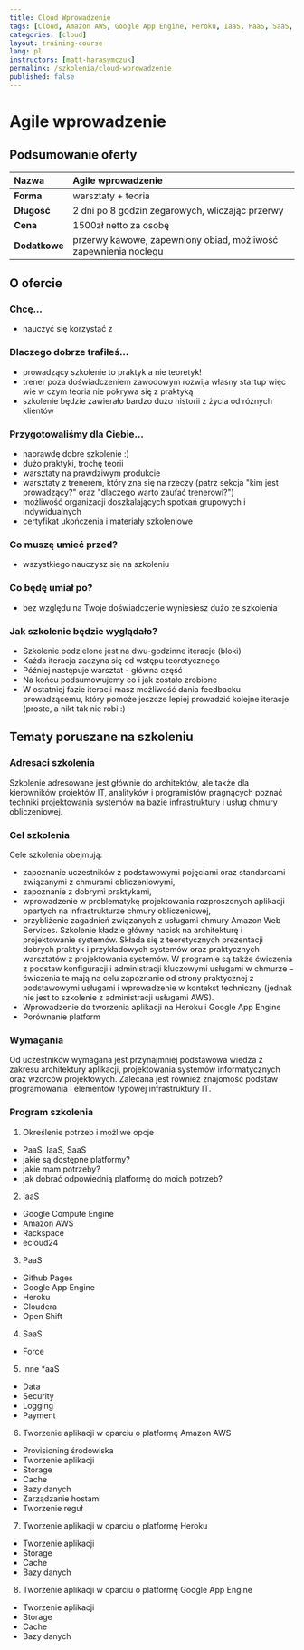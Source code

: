 ```yaml
---
title: Cloud Wprowadzenie
tags: [Cloud, Amazon AWS, Google App Engine, Heroku, IaaS, PaaS, SaaS, Cloudera, Open Shift, Rackspace]
categories: [cloud]
layout: training-course
lang: pl
instructors: [matt-harasymczuk]
permalink: /szkolenia/cloud-wprowadzenie
published: false
---
```


# Agile wprowadzenie

## Podsumowanie oferty

| Nazwa         | Agile wprowadzenie                                              |
|:--------------|:----------------------------------------------------------------|
| **Forma**     | warsztaty + teoria                                              |
| **Długość**   | 2 dni po 8 godzin zegarowych, wliczając przerwy                 |
| **Cena**      | 1500zł netto za osobę                                           |
| **Dodatkowe** | przerwy kawowe, zapewniony obiad, możliwość zapewnienia noclegu |

## O ofercie

### Chcę...
- nauczyć się korzystać z

### Dlaczego dobrze trafiłeś...
- prowadzący szkolenie to praktyk a nie teoretyk!
- trener poza doświadczeniem zawodowym rozwija własny startup więc wie w czym teoria nie pokrywa się z praktyką
- szkolenie będzie zawierało bardzo dużo historii z życia od różnych klientów

### Przygotowaliśmy dla Ciebie...
- naprawdę dobre szkolenie :)
- dużo praktyki, trochę teorii
- warsztaty na prawdziwym produkcie
- warsztaty z trenerem, który zna się na rzeczy (patrz sekcja "kim jest prowadzący?" oraz "dlaczego warto zaufać trenerowi?")
- możliwość organizacji doszkalających spotkań grupowych i indywidualnych
- certyfikat ukończenia i materiały szkoleniowe

### Co muszę umieć przed?
- wszystkiego nauczysz się na szkoleniu

### Co będę umiał po?
- bez względu na Twoje doświadczenie wyniesiesz dużo ze szkolenia

### Jak szkolenie będzie wyglądało?
- Szkolenie podzielone jest na dwu-godzinne iteracje (bloki)
- Każda iteracja zaczyna się od wstępu teoretycznego
- Później następuje warsztat - główna część
- Na końcu podsumowujemy co i jak zostało zrobione
- W ostatniej fazie iteracji masz możliwość dania feedbacku prowadzącemu, który pomoże jeszcze lepiej prowadzić kolejne iteracje (proste, a nikt tak nie robi :)

## Tematy poruszane na szkoleniu

### Adresaci szkolenia
Szkolenie adresowane jest głównie do architektów, ale także dla kierowników projektów IT, analityków i programistów pragnących poznać techniki projektowania systemów na bazie infrastruktury i usług chmury obliczeniowej.

### Cel szkolenia
Cele szkolenia obejmują:

* zapoznanie uczestników z podstawowymi pojęciami oraz standardami związanymi z chmurami obliczeniowymi,
* zapoznanie z dobrymi praktykami,
* wprowadzenie w problematykę projektowania rozproszonych aplikacji opartych na infrastrukturze chmury obliczeniowej,
* przybliżenie zagadnień związanych z usługami chmury Amazon Web Services. Szkolenie kładzie główny nacisk na architekturę i projektowanie systemów. Składa się z teoretycznych prezentacji dobrych praktyk i przykładowych systemów oraz praktycznych warsztatów z projektowania systemów. W programie są także ćwiczenia z podstaw konfiguracji i administracji kluczowymi usługami w chmurze – ćwiczenia te mają na celu zapoznanie od strony praktycznej z podstawowymi usługami i wprowadzenie w kontekst techniczny (jednak nie jest to szkolenie z administracji usługami AWS).
* Wprowadzenie do tworzenia aplikacji na Heroku i Google App Engine
* Porównanie platform

### Wymagania
Od uczestników wymagana jest przynajmniej podstawowa wiedza z zakresu architektury aplikacji, projektowania systemów informatycznych oraz wzorców projektowych. Zalecana jest również znajomość podstaw programowania i elementów typowej infrastruktury IT.


### Program szkolenia
1. Określenie potrzeb i możliwe opcje
- PaaS, IaaS, SaaS
- jakie są dostępne platformy?
- jakie mam potrzeby?
- jak dobrać odpowiednią platformę do moich potrzeb?

2. IaaS
- Google Compute Engine
- Amazon AWS
- Rackspace
- ecloud24

3. PaaS
- Github Pages
- Google App Engine
- Heroku
- Cloudera
- Open Shift

4. SaaS
- Force

5. Inne \*aaS
- Data
- Security
- Logging
- Payment

6. Tworzenie aplikacji w oparciu o platformę Amazon AWS
- Provisioning środowiska
- Tworzenie aplikacji
- Storage
- Cache
- Bazy danych
- Zarządzanie hostami
- Tworzenie reguł

7. Tworzenie aplikacji w oparciu o platformę Heroku
- Tworzenie aplikacji
- Storage
- Cache
- Bazy danych

8. Tworzenie aplikacji w oparciu o platformę Google App Engine
- Tworzenie aplikacji
- Storage
- Cache
- Bazy danych
